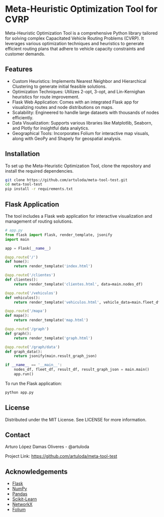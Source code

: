 # Meta-Heuristic Optimization Tool for CVRP
Meta-Heuristic Optimization Tool is a comprehensive Python library tailored for solving complex Capacitated Vehicle Routing Problems (CVRP). It leverages various optimization techniques and heuristics to generate efficient routing plans that adhere to vehicle capacity constraints and customer demands.

## Features
- Custom Heuristics: Implements Nearest Neighbor and Hierarchical Clustering to generate initial feasible solutions.
- Optimization Techniques: Utilizes 2-opt, 3-opt, and Lin-Kernighan heuristics for route improvement.
- Flask Web Application: Comes with an integrated Flask app for visualizing routes and node distributions on maps.
- Scalability: Engineered to handle large datasets with thousands of nodes efficiently.
- Data Visualization: Supports various libraries like Matplotlib, Seaborn, and Plotly for insightful data analytics.
- Geographical Tools: Incorporates Folium for interactive map visuals, along with GeoPy and Shapely for geospatial analysis.

## Installation
To set up the Meta-Heuristic Optimization Tool, clone the repository and install the required dependencies.

```bash
git clone https://github.com/artuloda/meta-tool-test.git
cd meta-tool-test
pip install -r requirements.txt
```

## Flask Application
The tool includes a Flask web application for interactive visualization and management of routing solutions.
```python
# app.py
from flask import Flask, render_template, jsonify
import main

app = Flask(__name__)

@app.route('/')
def home():
    return render_template('index.html')

@app.route('/clientes')
def clientes():
    return render_template('clientes.html', data=main.nodes_df)

@app.route('/vehiculos')
def vehiculos():
    return render_template('vehiculos.html', vehicle_data=main.fleet_df)

@app.route('/mapa')
def mapa():
    return render_template('map.html')

@app.route('/graph')
def graph():
    return render_template('graph.html')

@app.route('/graph/data')
def graph_data():
    return jsonify(main.result_graph_json)

if __name__ == '__main__':
    nodes_df, fleet_df, result_df, result_graph_json = main.main()
    app.run()
````

To run the Flask application:
```bash
python app.py
```

## License
Distributed under the MIT License. See LICENSE for more information.

## Contact
Arturo López Damas Oliveres  - @artuloda

Project Link: https://github.com/artuloda/meta-tool-test

## Acknowledgements
- [Flask](https://flask.palletsprojects.com/en/3.0.x/)
- [NumPy](https://numpy.org/doc/stable/)
- [Pandas](https://pandas.pydata.org/docs/)
- [Scikit-Learn](https://scikit-learn.org/stable/auto_examples/index.html)
- [NetworkX](https://networkx.org/documentation/stable/reference/index.html)
- [Folium](https://python-visualization.github.io/folium/latest/user_guide.html)


